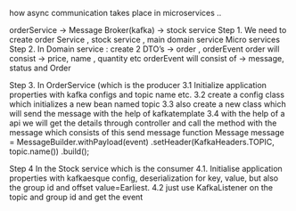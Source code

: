 how async communication takes place in microservices ..


orderService -> Message Broker(kafka) -> stock service 
Step 1.  We need to create order Service , stock service , main domain service  Micro services 
Step 2. In Domain service : create 2 DTO’s  -> order , orderEvent 
	order will consist -> price, name , quantity etc
	orderEvent will consist of -> message, status and Order 

Step 3. In OrderService (which is the producer
		3.1 Initialize application properties with kafka configs and topic name etc.
		3.2 create a config class which initializes a new bean named topic 
		3.3 also create a new class which will send the message with the help of kafkatemplate
		3.4 with the help of a api we will get the details through controller and call the method with the message which consists of this send message function
		Message<OrderEvent> message = MessageBuilder.withPayload(event)
					.setHeader(KafkaHeaders.TOPIC, topic.name())
					.build();

Step 4 In the Stock service which is the consumer
		4.1. Initialise application properties with kafkaesque config, deserialization for key, value, but also the group id and offset value=Earliest.
		4.2 just use KafkaListener on the topic and group id and get the event
